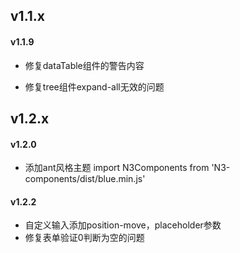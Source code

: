 v1.1.x
--------

#### v1.1.9

+ 修复dataTable组件的警告内容

+ 修复tree组件expand-all无效的问题

v1.2.x
--------

#### v1.2.0

+ 添加ant风格主题 import N3Components from 'N3-components/dist/blue.min.js'

#### v1.2.2

+ 自定义输入添加position-move，placeholder参数 
+ 修复表单验证0判断为空的问题